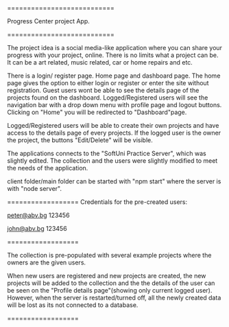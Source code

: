 ===========================

Progress Center project App. 

===========================

The project idea is a social media-like application where you can share your progress with your project, online. There is no limits what a project can be. It can be a art related, music related, car or home repairs and etc. 

There is a login/ register page. Home page and dashboard page. The home page gives the option to either login or register or enter the site without registration. Guest users wont be able to see the details page of the projects found on the dashboard. 
Logged/Registered users will see the navigation bar with a drop down menu with profile page and logout buttons. Clicking on "Home" you will be redirected to "Dashboard"page.

Logged/Registered users will be able to create their own projects and have access to the details page of every projects. If the logged user is the owner the project, the buttons "Edit/Delete" will be visible.  

The applications connects to the "SoftUni Practice Server", which was slightly edited. The collection and the users were slightly modified to meet the needs of the application.
  

client folder/main folder can be started with "npm start" where the server is with "node server". 

==================
Credentials for the pre-created users: 

peter@abv.bg
123456

john@abv.bg
123456

==================

The collection is pre-populated with several example projects where the owners are the given users. 

When new users are registered and new projects are created, the new projects will be added to the collection and the the details of the user can be seen on the "Profile details page"(showing only current logged user). However, when the server is restarted/turned off, all the newly created data will be lost as its not connected to a database. 

==================